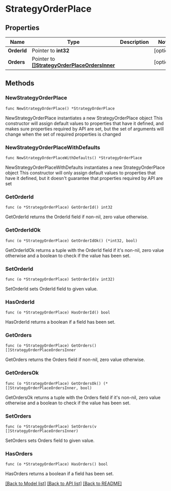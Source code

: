 # StrategyOrderPlace

## Properties

Name | Type | Description | Notes
------------ | ------------- | ------------- | -------------
**OrderId** | Pointer to **int32** |  | [optional] 
**Orders** | Pointer to [**[]StrategyOrderPlaceOrdersInner**](StrategyOrderPlaceOrdersInner.md) |  | [optional] 

## Methods

### NewStrategyOrderPlace

`func NewStrategyOrderPlace() *StrategyOrderPlace`

NewStrategyOrderPlace instantiates a new StrategyOrderPlace object
This constructor will assign default values to properties that have it defined,
and makes sure properties required by API are set, but the set of arguments
will change when the set of required properties is changed

### NewStrategyOrderPlaceWithDefaults

`func NewStrategyOrderPlaceWithDefaults() *StrategyOrderPlace`

NewStrategyOrderPlaceWithDefaults instantiates a new StrategyOrderPlace object
This constructor will only assign default values to properties that have it defined,
but it doesn't guarantee that properties required by API are set

### GetOrderId

`func (o *StrategyOrderPlace) GetOrderId() int32`

GetOrderId returns the OrderId field if non-nil, zero value otherwise.

### GetOrderIdOk

`func (o *StrategyOrderPlace) GetOrderIdOk() (*int32, bool)`

GetOrderIdOk returns a tuple with the OrderId field if it's non-nil, zero value otherwise
and a boolean to check if the value has been set.

### SetOrderId

`func (o *StrategyOrderPlace) SetOrderId(v int32)`

SetOrderId sets OrderId field to given value.

### HasOrderId

`func (o *StrategyOrderPlace) HasOrderId() bool`

HasOrderId returns a boolean if a field has been set.

### GetOrders

`func (o *StrategyOrderPlace) GetOrders() []StrategyOrderPlaceOrdersInner`

GetOrders returns the Orders field if non-nil, zero value otherwise.

### GetOrdersOk

`func (o *StrategyOrderPlace) GetOrdersOk() (*[]StrategyOrderPlaceOrdersInner, bool)`

GetOrdersOk returns a tuple with the Orders field if it's non-nil, zero value otherwise
and a boolean to check if the value has been set.

### SetOrders

`func (o *StrategyOrderPlace) SetOrders(v []StrategyOrderPlaceOrdersInner)`

SetOrders sets Orders field to given value.

### HasOrders

`func (o *StrategyOrderPlace) HasOrders() bool`

HasOrders returns a boolean if a field has been set.


[[Back to Model list]](../README.md#documentation-for-models) [[Back to API list]](../README.md#documentation-for-api-endpoints) [[Back to README]](../README.md)


